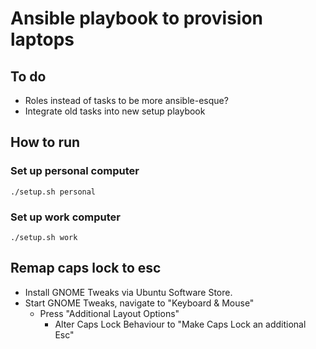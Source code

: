 # Ansible playbook to provision laptops

## To do
* Roles instead of tasks to be more ansible-esque?
* Integrate old tasks into new setup playbook

## How to run

### Set up personal computer
    ./setup.sh personal

### Set up work computer
    ./setup.sh work

## Remap caps lock to esc
* Install GNOME Tweaks via Ubuntu Software Store.
* Start GNOME Tweaks, navigate to "Keyboard & Mouse"
    * Press "Additional Layout Options"
        * Alter Caps Lock Behaviour to "Make Caps Lock an additional Esc"
